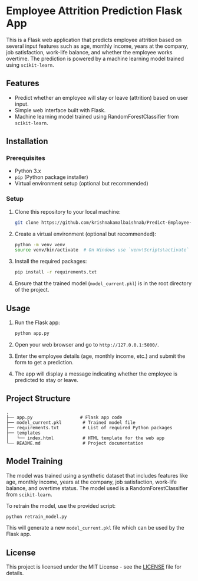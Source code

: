 
# Employee Attrition Prediction Flask App

This is a Flask web application that predicts employee attrition based on several input features such as age, monthly income, years at the company, job satisfaction, work-life balance, and whether the employee works overtime. The prediction is powered by a machine learning model trained using `scikit-learn`.

## Features

- Predict whether an employee will stay or leave (attrition) based on user input.
- Simple web interface built with Flask.
- Machine learning model trained using RandomForestClassifier from `scikit-learn`.

## Installation

### Prerequisites

- Python 3.x
- `pip` (Python package installer)
- Virtual environment setup (optional but recommended)

### Setup

1. Clone this repository to your local machine:

   ```bash
   git clone https://github.com/krishnakamalbaishnab/Predict-Employee-Attrition-Using-this-Web-App.git
   
   
   ```

2. Create a virtual environment (optional but recommended):

   ```bash
   python -m venv venv
   source venv/bin/activate  # On Windows use `venv\Scripts\activate`
   ```

3. Install the required packages:

   ```bash
   pip install -r requirements.txt
   ```

4. Ensure that the trained model (`model_current.pkl`) is in the root directory of the project.

## Usage

1. Run the Flask app:

   ```bash
   python app.py
   ```

2. Open your web browser and go to `http://127.0.0.1:5000/`.

3. Enter the employee details (age, monthly income, etc.) and submit the form to get a prediction.

4. The app will display a message indicating whether the employee is predicted to stay or leave.

## Project Structure

```
.
├── app.py                  # Flask app code
├── model_current.pkl        # Trained model file
├── requirements.txt         # List of required Python packages
├── templates
│   └── index.html           # HTML template for the web app
└── README.md                # Project documentation
```

## Model Training

The model was trained using a synthetic dataset that includes features like age, monthly income, years at the company, job satisfaction, work-life balance, and overtime status. The model used is a RandomForestClassifier from `scikit-learn`.

To retrain the model, use the provided script:

```bash
python retrain_model.py
```

This will generate a new `model_current.pkl` file which can be used by the Flask app.

## License

This project is licensed under the MIT License - see the [LICENSE](LICENSE) file for details.
